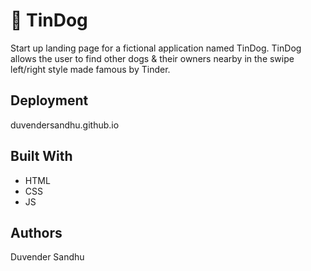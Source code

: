# 🐶 TinDog

Start up landing page for a fictional application named TinDog. TinDog allows the user to find other dogs & their owners nearby in the swipe left/right style made famous by Tinder.

## Deployment
duvendersandhu.github.io

## Built With

  * HTML
  * CSS
  * JS

## Authors

  Duvender Sandhu


